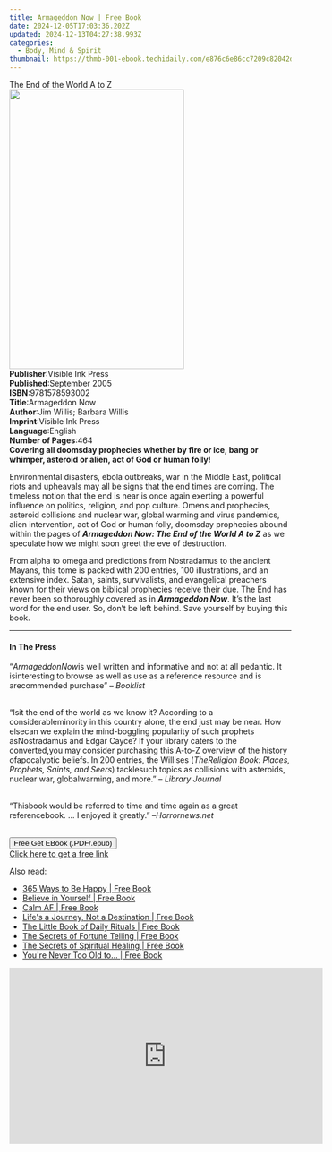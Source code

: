 ```yaml
---
title: Armageddon Now | Free Book
date: 2024-12-05T17:03:36.202Z
updated: 2024-12-13T04:27:38.993Z
categories:
  - Body, Mind & Spirit
thumbnail: https://thmb-001-ebook.techidaily.com/e876c6e86cc7209c82042dd9f47337cb60ad1a810d7e007a93054c74ba730ac7.jpg
---
```

<main id="book-container">
  <div class="flex flex-col">
    <div class="book-brief flex-1 py-6 px-4 sm:p-6 md:py-10 md:px-8">
      <!-- brief-->
      <div class="book-brief-main">The End of the World A to Z</div>
    </div>
    <div
      class="book-meta-info flex-1 grid gap-4 col-start-1 col-end-3 row-start-1 sm:mb-6 sm:grid-cols-4 lg:gap-6 lg:col-start-2 lg:row-end-6 lg:row-span-6 lg:mb-0"
    >
      <div
        class="book-meta-info-left place-content-center mt-4 p-4 text-sm leading-6 col-start-2 col-span-2 dark:text-slate-400"
      >
        <img
          class="w-full h-500 object-cover rounded-lg sm:h-255 sm:col-span-2 lg:col-span-full"
          src="https://img-001-ebook.techidaily.com/244f00402e06991825438fd2df2330a1a2096d2d09b4877d44fa6905776e729c.jpg"
          alt=""
          width="312"
          height="500"
        />
      </div>
      <div
        class="book-meta-info-right mt-2 col-start-1 row-start-2 col-span-3 self-center"
      >
        <!-- meta data  -->
        <div class="flex flex-col px-4 md:px-8">
          <div class="flex-1">
            <strong>Publisher</strong>:<span class="px-2"
              >Visible Ink Press</span
            >
          </div>
          <div class="flex-1">
            <strong>Published</strong>:<span class="px-2">September 2005</span>
          </div>
          <div class="flex-1">
            <strong>ISBN</strong>:<span class="px-2">9781578593002</span>
          </div>
          <div class="flex-1">
            <strong>Title</strong>:<span class="px-2">Armageddon Now</span>
          </div>
          <div class="flex-1">
            <strong>Author</strong>:<span class="px-2"
              >Jim Willis; Barbara Willis</span
            >
          </div>
          <div class="flex-1">
            <strong>Imprint</strong>:<span class="px-2">Visible Ink Press</span>
          </div>
          <div class="flex-1">
            <strong>Language</strong>:<span class="px-2">English</span>
          </div>
          <div class="flex-1">
            <strong>Number of Pages</strong>:<span class="px-2">464</span>
          </div>
        </div>
      </div>
    </div>
    <div class="book-description flex-1 py-6 px-4 sm:p-6 md:py-10 md:px-8">
      <div class="book-description-main">
        <div accordion-content="" id="description">
          <b
            >Covering all doomsday prophecies whether by fire or ice, bang or
            whimper, asteroid or alien, act of God or human folly!</b
          >
          <p>
            Environmental disasters, ebola outbreaks, war in the Middle East,
            political riots and upheavals may all be signs that the end times
            are coming. The timeless notion that the end is near is once again
            exerting a powerful influence on politics, religion, and pop
            culture. Omens and prophecies, asteroid collisions and nuclear war,
            global warming and virus pandemics, alien intervention, act of God
            or human folly, doomsday prophecies abound within the pages of
            <i><b>Armageddon Now: The End of the World A to Z</b></i> as we
            speculate how we might soon greet the eve of destruction.
          </p>
          <p>
            From alpha to omega and predictions from Nostradamus to the ancient
            Mayans, this tome is packed with 200 entries, 100 illustrations, and
            an extensive index. Satan, saints, survivalists, and evangelical
            preachers known for their views on biblical prophecies receive their
            due. The End has never been so thoroughly covered as in
            <i><b>Armageddon Now</b></i
            >. It’s the last word for the end user. So, don’t be left behind.
            Save yourself by buying this book.
          </p>
        </div>
        <div class="accordion-fader"></div>
      </div>
    </div>
    <div class="book-excerpts flex-1 py-6 px-4 sm:p-6 md:py-10 md:px-8">
      <!-- excerpts-->
      <div class="book-excerpts-main">
        <hr />
        <h4 class="placeholder placeholder-heading">
          <span>In The Press</span>
        </h4>
        <p></p>
        <p class="western">
          “<i>ArmageddonNow</i>is well written and informative and not at all
          pedantic. It isinteresting to browse as well as use as a reference
          resource and is arecommended purchase” – <i>Booklist</i><br /><br />
        </p>
        <p class="western">
          “Isit the end of the world as we know it? According to a
          considerableminority in this country alone, the end just may be near.
          How elsecan we explain the mind-boggling popularity of such prophets
          asNostradamus and Edgar Cayce? If your library caters to the
          converted,you may consider purchasing this A-to-Z overview of the
          history ofapocalyptic beliefs. In 200 entries, the Willises (<i
            >TheReligion Book: Places, Prophets, Saints, and Seers</i
          >) tacklesuch topics as collisions with asteroids, nuclear war,
          globalwarming, and more.” – <i>Library Journal</i><br /><br />
        </p>
        <p class="western">
          “Thisbook would be referred to time and time again as a great
          referencebook. ... I enjoyed it greatly.” –<i>Horrornews.net</i
          ><br /><br />
        </p>
        <p></p>
      </div>
    </div>
    <div
      class="book-about-author flex-1 py-6 px-4 sm:p-6 md:py-10 md:px-8"
    ></div>
    <div class="book-free-get flex-1 py-6 px-4 sm:p-6 md:py-10 md:px-8">
      <button
        id="btn-free-get"
        class="bg-blue-500 hover:bg-blue-700 text-white font-bold py-2 px-4 rounded"
      >
        Free Get EBook (.PDF/.epub)
      </button>
      <div id="countdown-display" class="px-2 text-lg mt-2"></div>
      <a
        id="free-link"
        class="hidden bg-blue-500 hover:bg-blue-700 text-white font-bold py-2 px-4 rounded"
        href="https://www.ebooks.com/en-us/book/96489565/armageddon-now/jim-willis/"
        target="_blank"
        >Click here to get a free link</a
      >
    </div>
    <script>
      let countdownTime = 0;
      let countdownInterval = null;
      document
        .getElementById('btn-free-get')
        .addEventListener('click', startCountdown);
      function startCountdown() {
        countdownTime = new Date().getTime() + 60000 * 3;
        countdownInterval = setInterval(updateCountdown, 1000);
        document.getElementById('btn-free-get').disabled = true;
        document
          .getElementById('btn-free-get')
          .classList.add('bg-gray-500', 'cursor-not-allowed');
      }
      function updateCountdown() {
        let currentTime = new Date().getTime();
        let timeLeft = countdownTime - currentTime;
        let secondsLeft = Math.floor(timeLeft / 1000);
        document.getElementById('countdown-display').innerHTML =
          `Remaining time: ${secondsLeft} seconds.`;
        if (secondsLeft <= 0) {
          clearInterval(countdownInterval);
          document.getElementById('btn-free-get').classList.add('hidden');
          document.getElementById('free-link').classList.remove('hidden');
          document.getElementById('countdown-display').innerHTML = '';
        }
      }
    </script>
  </div>
</main>

<ins class="adsbygoogle"
      style="display:block"
      data-ad-client="ca-pub-7571918770474297"
      data-ad-slot="8358498916"
      data-ad-format="auto"
      data-full-width-responsive="true"></ins>
    

<span class="atpl-alsoreadstyle">Also read:</span>
<div><ul>
<li><a href="https://novels-ebooks.techidaily.com/210762149-9781787836181-365-ways-to-be-happy/"><u>365 Ways to Be Happy | Free Book</u></a></li>
<li><a href="https://novels-ebooks.techidaily.com/210762160-9781787831865-believe-in-yourself/"><u>Believe in Yourself | Free Book</u></a></li>
<li><a href="https://novels-ebooks.techidaily.com/210762111-9781787838574-calm-af/"><u>Calm AF | Free Book</u></a></li>
<li><a href="https://novels-ebooks.techidaily.com/210762115-9781787839144-lifes-a-journey-not-a-destination/"><u>Life's a Journey, Not a Destination | Free Book</u></a></li>
<li><a href="https://novels-ebooks.techidaily.com/210762143-9781787836303-the-little-book-of-daily-rituals/"><u>The Little Book of Daily Rituals | Free Book</u></a></li>
<li><a href="https://novels-ebooks.techidaily.com/210762104-9781800072541-the-secrets-of-fortune-telling/"><u>The Secrets of Fortune Telling | Free Book</u></a></li>
<li><a href="https://novels-ebooks.techidaily.com/210762109-9781800072572-the-secrets-of-spiritual-healing/"><u>The Secrets of Spiritual Healing | Free Book</u></a></li>
<li><a href="https://novels-ebooks.techidaily.com/210762144-9781787837393-youre-never-too-old-to/"><u>You're Never Too Old to... | Free Book</u></a></li>
</ul></div>

<!-- affiliate ads begin -->
<iframe width="560" height="315" src="https://www.youtube.com/embed/ME5-sAQJVE4?si=ZfcvJSnhQevWtjI0" title="YouTube video player" frameborder="0" allow="accelerometer; autoplay; clipboard-write; encrypted-media; gyroscope; picture-in-picture; web-share" referrerpolicy="strict-origin-when-cross-origin" allowfullscreen></iframe>
<!-- affiliate ads end -->

